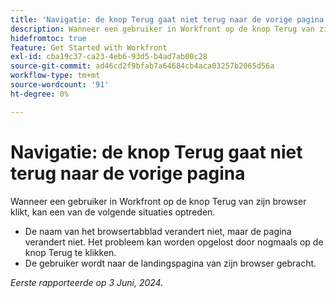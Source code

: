 ```yaml
---
title: 'Navigatie: de knop Terug gaat niet terug naar de vorige pagina'
description: Wanneer een gebruiker in Workfront op de knop Terug van zijn browser klikt, werkt deze niet zoals verwacht.
hidefromtoc: true
feature: Get Started with Workfront
exl-id: cba19c37-ca23-4eb6-93d5-b4ad7ab00c28
source-git-commit: ad46cd2f9bfab7a64684cb4aca03257b2065d56a
workflow-type: tm+mt
source-wordcount: '91'
ht-degree: 0%

---
```


# Navigatie: de knop Terug gaat niet terug naar de vorige pagina

<!--

>[!NOTE]
>
>This issue was fixed on June 20, 2024.

-->

Wanneer een gebruiker in Workfront op de knop Terug van zijn browser klikt, kan een van de volgende situaties optreden.

* De naam van het browsertabblad verandert niet, maar de pagina verandert niet. Het probleem kan worden opgelost door nogmaals op de knop Terug te klikken.
* De gebruiker wordt naar de landingspagina van zijn browser gebracht.

_Eerste rapporteerde op 3 Juni, 2024._
